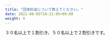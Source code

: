```yaml
---
title: "団体料金について教えてください。"
date: 2022-08-05T18:21:05+09:00
weight: 4
---
```


３０名以上で１割引き、５０名以上で２割引きです。
